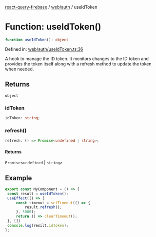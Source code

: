 [react-query-firebase](../../../modules.md) / [web/auth](../index.md) / useIdToken

# Function: useIdToken()

```ts
function useIdToken(): object
```

Defined in: [web/auth/useIdToken.ts:36](https://github.com/vpishuk/react-query-firebase/blob/43c0734068a570cd646254bb366ccd8007f7dfed/web/auth/useIdToken.ts#L36)

A hook to manage the ID token.
It monitors changes to the ID token and provides the token itself along with a refresh method to update the token when needed.

## Returns

`object`

### idToken

```ts
idToken: string;
```

### refresh()

```ts
refresh: () => Promise<undefined | string>;
```

#### Returns

`Promise`\<`undefined` \| `string`\>

## Example

```jsx
export const MyComponent = () => {
 const result = useIdToken();
 useEffect(() => {
     const timeout = setTimeout(() => {
         result.refresh();
     }, 5000);
     return () => clearTimeout();
 }, [])
 console.log(resilt.idToken);
};
```
